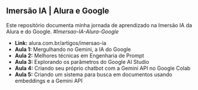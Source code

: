 ## Imersão IA | Alura e Google
Este repositório documenta minha jornada de aprendizado na Imersão IA da Alura e do Google. *#Imersao-IA-Alura-Google*
- **Link:** alura.com.br/artigos/imersao-ia
- **Aula 1:** Mergulhando no Gemini, a IA do Google
- **Aula 2:** Melhores técnicas em Engenharia de Prompt
- **Aula 3:** Explorando os parâmetros do Google AI Studio
- **Aula 4:** Criando seu próprio chatbot com a Gemini API no Google Colab
- **Aula 5:** Criando um sistema para busca em documentos usando embeddings e a Gemini API

